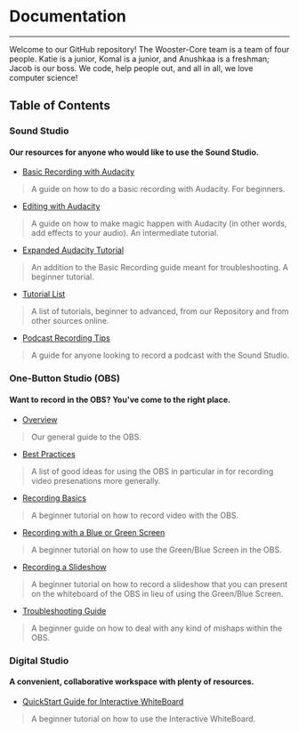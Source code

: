 # Documentation
-----

Welcome to our GitHub repository! The Wooster-Core team is a team of four people. Katie is a junior, Komal is a junior, and Anushkaa is a freshman; Jacob is our boss. We code, help people out, and all in all, we love computer science!


## Table of Contents

 
### Sound Studio
#### Our resources for anyone who would like to use the Sound Studio.
* [Basic Recording with Audacity](https://github.com/wooster-core/Documentation/blob/master/SS:%20Basic%20Recording%20with%20Audacity.md)

> A guide on how to do a basic recording with Audacity. For beginners.

* [Editing with Audacity](https://github.com/wooster-core/Documentation/blob/master/SS:%20Editing%20with%20Audacity.md)

> A guide on how to make magic happen with Audacity (in other words, add effects to your audio). An intermediate tutorial.

* [Expanded Audacity Tutorial](https://github.com/wooster-core/Documentation/blob/master/SS:%20Expanded%20Audacity%20Tutorial.md)

> An addition to the Basic Recording guide meant for troubleshooting. A beginner tutorial.

* [Tutorial List](https://github.com/wooster-core/Documentation/blob/master/SS:%20Tutorial%20Resource%20List.md)

> A list of tutorials, beginner to advanced, from our Repository and from other sources online.

* [Podcast Recording Tips](https://github.com/wooster-core/Documentation/blob/master/SS:%20Podcast%20Tips.md)

> A guide for anyone looking to record a podcast with the Sound Studio.

### One-Button Studio (OBS)
#### Want to record in the OBS? You've come to the right place.
* [Overview](https://github.com/wooster-core/Documentation/blob/master/OBS:%20Overview.md)

> Our general guide to the OBS.

* [Best Practices](https://github.com/wooster-core/Documentation/blob/master/OBS:%20Best%20Practices.md)

> A list of good ideas for using the OBS in particular in for recording video presenations more generally. 

* [Recording Basics](https://github.com/wooster-core/Documentation/blob/master/OBS:%20Recording%20Basics.md)

> A beginner tutorial on how to record video with the OBS.

* [Recording with a Blue or Green Screen](https://github.com/wooster-core/Documentation/blob/master/OBS:%20Recording%20with%20Blue%20or%20Green%20Screen.md)

> A beginner tutorial on how to use the Green/Blue Screen in the OBS.

* [Recording a Slideshow](https://github.com/wooster-core/Documentation/blob/master/OBS:%20Recording%20a%20Slideshow%20Using%20Your%20Computer.md)

> A beginner tutorial on how to record a slideshow that you can present on the whiteboard of the OBS in lieu of using the Green/Blue Screen.

* [Troubleshooting Guide](https://github.com/wooster-core/Documentation/blob/master/OBS:%20Troubleshooting%20Guide.md)

> A beginner guide on how to deal with any kind of mishaps within the OBS.

### Digital Studio
#### A convenient, collaborative workspace with plenty of resources.
* [QuickStart Guide for Interactive WhiteBoard](https://github.com/wooster-core/Documentation/blob/master/DigS:%20Quickstart%20Guide%20for%20Interactive%20Whiteboards%20(markdown%20version%20-%20without%20pictures).md)

> A beginner tutorial on how to use the Interactive WhiteBoard.
